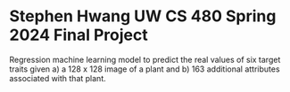# Stephen Hwang UW CS 480 Spring 2024 Final Project
Regression machine learning model to predict the real values of six target traits given a) a 128 x 128 image of a plant and b) 163 additional attributes associated with that plant.

